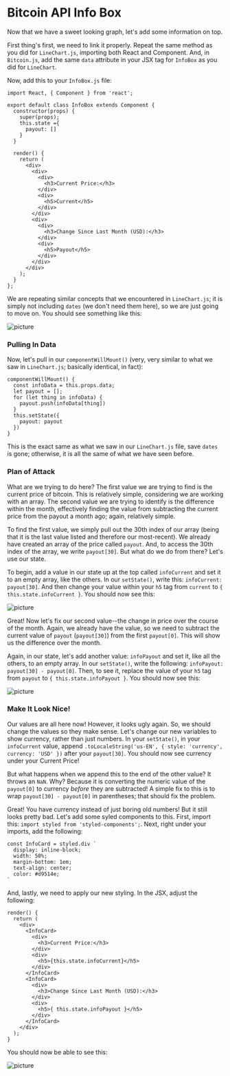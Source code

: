 # Bitcoin API Info Box
Now that we have a sweet looking graph, let's add some information on top.<br>

First thing's first, we need to link it properly.  Repeat the same method as you did for `LineChart.js`, importing both React and Component.  And, in `Bitcoin.js`, add the same `data` attribute in your JSX tag for `InfoBox` as you did for `LineChart`.<br>

Now, add this to your `InfoBox.js` file:<br>

```
import React, { Component } from 'react';

export default class InfoBox extends Component {
  constructor(props) {
    super(props);
    this.state ={
      payout: []
    }
  }

  render() {
    return (
      <div>
        <div>
          <div>
            <h3>Current Price:</h3>
          </div>
          <div>
            <h5>Current</h5>
          </div>
        </div>
        <div>
          <div>
            <h3>Change Since Last Month (USD):</h3>
          </div>
          <div>
            <h5>Payout</h5>
          </div>
        </div>
      </div>
    );
  }
};
```

We are repeating similar concepts that we encountered in `LineChart.js`; it is simply not including `dates` (we don't need them here), so we are just going to move on.  You should see something like this:<br>

![picture](../../assets/7.5.1-infoSetup.png)

### Pulling In Data
Now, let's pull in our `componentWillMount()` (very, very similar to what we saw in `LineChart.js`; basically identical, in fact):<br>

```
componentWillMount() {
  const infoData = this.props.data;
  let payout = [];
  for (let thing in infoData) {
    payout.push(infoData[thing])
  }
  this.setState({
    payout: payout
  })
}
```

This is the exact same as what we saw in our `LineChart.js` file, save `dates` is gone; otherwise, it is all the same of what we have seen before.<br>

### Plan of Attack
What are we trying to do here?  The first value we are trying to find is the current price of bitcoin.  This is relatively simple, considering we are working with an array.  The second value we are trying to identify is the difference within the month, effectively finding the value from subtracting the current price from the payout a month ago; again, relatively simple.<br>

To find the first value, we simply pull out the 30th index of our array (being that it is the last value listed and therefore our most-recent).  We already have created an array of the price called `payout`.  And, to access the 30th index of the array, we write `payout[30]`.  But what do we do from there?  Let's use our state.<br>

To begin, add a value in our state up at the top called `infoCurrent` and set it to an empty array, like the others.  In our `setState()`, write this: `infoCurrent: payout[30]`.  And then change your value within your `h5` tag from `current` to `{ this.state.infoCurrent }`.  You should now see this:<br>

![picture](../../assets/7.5.2-current.png)

Great!  Now let's fix our second value--the change in price over the course of the month.  Again, we already have the value, so we need to subtract the current value of `payout` (`payout[30]`) from the first `payout[0]`.  This will show us the difference over the month.<br>

Again, in our state, let's add another value: `infoPayout` and set it, like all the others, to an empty array.  In our `setState()`, write the following: `infoPayout: payout[30] - payout[0]`.  Then, to see it, replace the value of your `h5` tag from `payout` to `{ this.state.infoPayout }`.  You should now see this:<br>

![picture](../../assets/7.5.3-payout.png)

### Make It Look Nice!
Our values are all here now!  However, it looks ugly again.  So, we should change the values so they make sense.  Let's change our new variables to show currency, rather than just numbers.  In your `setState()`, in your `infoCurrent` value, append `.toLocaleString('us-EN', { style: 'currency', currency: 'USD' })` after your `payout[30]`.  You should now see currency under your Current Price!<br>

But what happens when we append this to the end of the other value?  It throws an `NaN`.  Why?  Because it is converting the numeric value of the `payout[0]` to currency <i>before</i> they are subtracted!  A simple fix to this is to wrap `payout[30] - payout[0]` in parentheses; that should fix the problem.<br>

Great!  You have currency instead of just boring old numbers!  But it still looks pretty bad.  Let's add some syled components to this.  First, import this: `import styled from 'styled-components';`.  Next, right under your imports, add the following:<br>

```
const InfoCard = styled.div `
  display: inline-block;
  width: 50%;
  margin-bottom: 1em;
  text-align: center;
  color: #d9514e;
`
```

And, lastly, we need to apply our new styling.  In the JSX, adjust the following:<br>

```
render() {
  return (
    <div>
      <InfoCard>
        <div>
          <h3>Current Price:</h3>
        </div>
        <div>
          <h5>{this.state.infoCurrent}</h5>
        </div>
      </InfoCard>
      <InfoCard>
        <div>
          <h3>Change Since Last Month (USD):</h3>
        </div>
        <div>
          <h5>{ this.state.infoPayout }</h5>
        </div>
      </InfoCard>
    </div>
  );
}
```
 You should now be able to see this:<br>

 ![picture](../../assets/7.5.4-finished.png)
